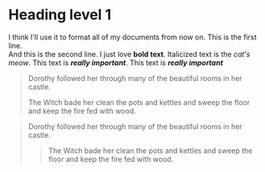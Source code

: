 # Heading level 1
I think I'll use it to format all of my documents from now on.
This is the first line.  
And this is the second line.
I just love **bold text**.
Italicized text is the _cat's meow_.
This text is ***really important***.
This text is __*really important*__
> Dorothy followed her through many of the beautiful rooms in her castle.
>
> The Witch bade her clean the pots and kettles and sweep the floor and keep the fire fed with wood.

> Dorothy followed her through many of the beautiful rooms in her castle.
>
>> The Witch bade her clean the pots and kettles and sweep the floor and keep the fire fed with wood.